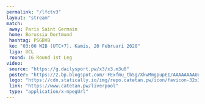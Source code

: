```yaml
---
permalink: "/lfctv3"
layout: "stream"
match:
 away: Paris Saint Germain
 home: Borussia Dortmund
 hashtag: PSGBVB
 ko: "03:00 WIB (UTC+7). Kamis, 20 Februari 2020"
 liga: UCL
 round: 16 Round 1st Leg
video:
 source: "https://g.dailysport.pw/x3/x3.m3u8"
 poster: "https://2.bp.blogspot.com/-FExfmu_tbSg/XkwMmgpupEI/AAAAAAAAUeI/FwDf8oTT8EspXSevN15SzhGefGdXxQ_4wCLcBGAsYHQ/s1600/19-feb-2020-03-00-wib-borussia-dortmund-vs-paris-saint-germain-liga-champions-uefa-2019-2020.webp"
 logo: "https://cdn.statically.io/img/repo.catetan.pw/icon/favicon-32x32.png"
 link: "https://www.catetan.pw/liverpool"
 type: "application/x-mpegUrl"
---
```

